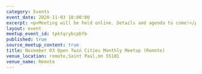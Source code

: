 ```yaml
---
category: Events
event_date: 2020-11-03 18:00:00
excerpt: <p>Meeting will be held online. Details and agenda to come!</p>
layout: event
meetup_event_id: tpktqrybcpbfb
published: true
source_meetup_content: true
title: November 03 Open Twin Cities Monthly Meetup (Remote)
venue_location: remote,Saint Paul,mn 55101
venue_name: Remote
---
```

